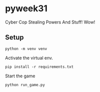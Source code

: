 # pyweek31
Cyber Cop Stealing Powers And Stuff! Wow!

## Setup

```
python -m venv venv
```

Activate the virtual env.

```
pip install -r requirements.txt
```

Start the game
```
python run_game.py
```
